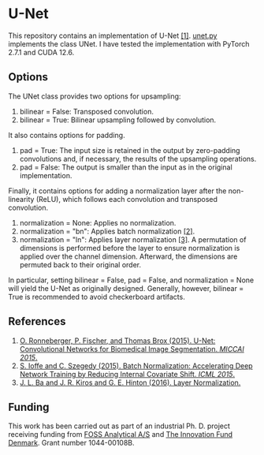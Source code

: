 # U-Net
This repository contains an implementation of U-Net [[1]](#references). [unet.py](https://github.com/sm00thix/unet/blob/main/unet.py) implements the class UNet. I have tested the implementation with PyTorch 2.7.1 and CUDA 12.6.

## Options
The UNet class provides two options for upsampling:
1. bilinear = False: Transposed convolution.
2. bilinear = True: Bilinear upsampling followed by convolution.

It also contains options for padding.
1. pad = True: The input size is retained in the output by zero-padding convolutions and, if necessary, the results of the upsampling operations.
2. pad = False: The output is smaller than the input as in the original implementation.

Finally, it contains options for adding a normalization layer after the non-linearity (ReLU), which follows each convolution and transposed convolution.
1. normalization = None: Applies no normalization.
2. normalization = "bn": Applies batch normalization [[2]](#references).
3. normalization = "ln": Applies layer normalization [[3]](#references). A permutation of dimensions is performed before the layer to ensure normalization is applied over the channel dimension. Afterward, the dimensions are permuted back to their original order.

In particular, setting bilinear = False, pad = False, and normalization = None will yield the U-Net as originally designed. Generally, however, bilinear = True is recommended to avoid checkerboard artifacts.

## References

1. [O. Ronneberger, P. Fischer, and Thomas Brox (2015). U-Net: Convolutional Networks for Biomedical Image Segmentation. *MICCAI 2015*.](https://arxiv.org/abs/1505.04597)
2. [S. Ioffe and C. Szegedy (2015). Batch Normalization: Accelerating Deep Network Training by Reducing Internal Covariate Shift. *ICML 2015*.](https://arxiv.org/abs/1502.03167)
3. [J. L. Ba and J. R. Kiros and G. E. Hinton (2016). Layer Normalization.](https://arxiv.org/abs/1607.06450)

## Funding
This work has been carried out as part of an industrial Ph. D. project receiving funding from [FOSS Analytical A/S](https://www.fossanalytics.com/) and [The Innovation Fund Denmark](https://innovationsfonden.dk/en). Grant number 1044-00108B.